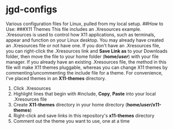 # jgd-configs
Various configuration files for Linux, pulled from my local setup.
##How to Use:
###X11 Themes
This file includes an .Xresources example. .Xresources is used to control how X11 applications, such as terminals, appear and function on your Linux desktop.
You may already have created an .Xresources file or not have one. If you don't have an .Xresources file, you can right-click the .Xresources link and **Save Link as** to your Downloads folder, then move the file to your home folder (**home/_user_**) with your file manager.
If you already have an existing .Xresources file, the method in this file will make X11 themes pluggable, whereas you can change X11 themes by commenting/uncommenting the include file for a theme. For convenience, I've placed themes in an **X11-themes** directory.
1. Click .Xresources
2. Highlight lines that begin with #include, **Copy**, **Paste** into your local .Xresources file
3. Create **X11-themes** directory in your home directory (**home/_user_/x11-themes**)
4. Right-click and save links in this repository's **x11-themes** directory
5. Comment out the theme you want to use, one at a time
